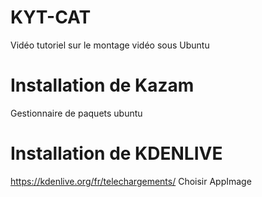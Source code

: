 # KYT-CAT

Vidéo tutoriel sur le montage vidéo sous Ubuntu

# Installation de Kazam

Gestionnaire de paquets ubuntu

# Installation de KDENLIVE

https://kdenlive.org/fr/telechargements/
Choisir AppImage
